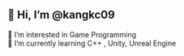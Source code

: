 ## 👋 Hi, I’m @kangkc09
👀 I’m interested in Game Programming  
🌱 I’m currently learning C++ , Unity, Unreal Engine

<!---
kangkc09/kangkc09 is a ✨ special ✨ repository because its `README.md` (this file) appears on your GitHub profile.
You can click the Preview link to take a look at your changes.
--->
